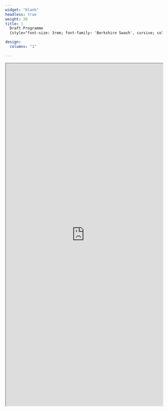 ```yaml
---
widget: "blank"
headless: true
weight: 30
title: |
  Draft Programme
  {style="font-size: 3rem; font-family: 'Berkshire Swash', cursive; color: #373853"}

design:
  columns: "1"
    
---
```


<iframe src="https://drive.google.com/file/d/14omKisqgzBBMN3DYt2J6MPVclco1wkPo/preview?usp=sharing" width="100%" height="1100px" allow="autoplay" ></iframe>